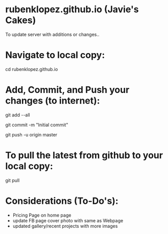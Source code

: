 # rubenklopez.github.io (Javie's Cakes)
To update server with additions or changes..

# Navigate to local copy:
cd rubenklopez.github.io

# Add, Commit, and Push your changes (to internet):
git add --all

git commit -m "Initial commit"

git push -u origin master

# To pull the latest from github to your local copy:

git pull

# Considerations (To-Do's):
- Pricing Page on home page
- update FB page cover photo with same as Webpage
- updated gallery/recent projects with more images


